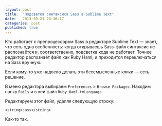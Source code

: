 ```yaml
---
layout: post
title:  "Подсветка синтаксиса Sass в Sublime Text"
date:   2013-09-21 23:36:17
categories: post
published: true
---
```


Кто работает с препроцессором Sass в редакторе Sublime Text — знает, что есть одна особенность: когда открываешь Sass-файл синтаксис не распознаётся и, соответственно, подсветка кода не работает. Точнее редактор распознаёт файл как Ruby Haml, и приходится переключаться на Sass вручную.

Если кому-то уже надоело делать эти бессмысленные клики — есть решение.

В меню редактора выбираем `Preferences` > `Browse Packages`.
Находим папку `Rails` и в ней файл `Ruby Haml.tmLanguage`.

Редактируем этот файл, удаляя следующую строку:

	<string>sass</string>

Как-то так.